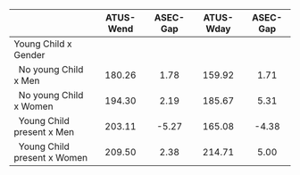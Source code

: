 
|                      |    ATUS-Wend |     ASEC-Gap |    ATUS-Wday |     ASEC-Gap |
| -------------------- | :----------: | :----------: | :----------: | :----------: |
| Young Child x Gender |              |              |              |              |
| &nbsp;&nbsp;No young Child x Men |       180.26 |         1.78 |       159.92 |         1.71 |
| &nbsp;&nbsp;No young Child x Women |       194.30 |         2.19 |       185.67 |         5.31 |
| &nbsp;&nbsp;Young Child present x Men |       203.11 |        -5.27 |       165.08 |        -4.38 |
| &nbsp;&nbsp;Young Child present x Women |       209.50 |         2.38 |       214.71 |         5.00 |

